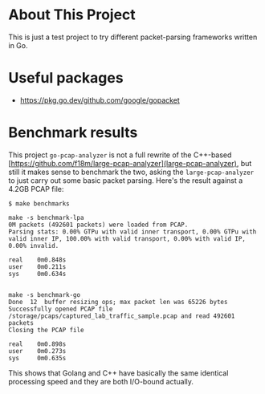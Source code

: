 # About This Project

This is just a test project to try different packet-parsing frameworks written in Go.

# Useful packages

* https://pkg.go.dev/github.com/google/gopacket


# Benchmark results

This project `go-pcap-analyzer` is not a full rewrite of the C++-based [https://github.com/f18m/large-pcap-analyzer](large-pcap-analyzer), but still it
makes sense to benchmark the two, asking the `large-pcap-analyzer` to just carry out some basic packet parsing.
Here's the result against a 4.2GB PCAP file:

```
$ make benchmarks

make -s benchmark-lpa
0M packets (492601 packets) were loaded from PCAP.
Parsing stats: 0.00% GTPu with valid inner transport, 0.00% GTPu with valid inner IP, 100.00% with valid transport, 0.00% with valid IP, 0.00% invalid.

real    0m0.848s
user    0m0.211s
sys     0m0.634s


make -s benchmark-go
Done  12  buffer resizing ops; max packet len was 65226 bytes
Successfully opened PCAP file /storage/pcaps/captured_lab_traffic_sample.pcap and read 492601 packets
Closing the PCAP file

real    0m0.898s
user    0m0.273s
sys     0m0.635s
```

This shows that Golang and C++ have basically the same identical processing speed and they are both I/O-bound actually.

